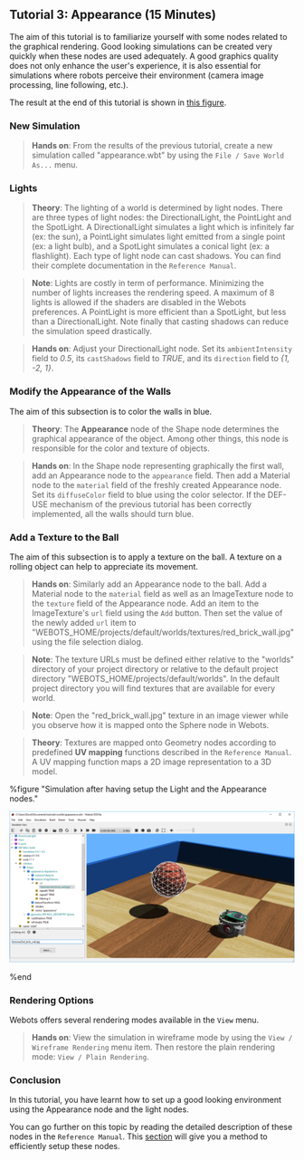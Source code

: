 ## Tutorial 3: Appearance (15 Minutes)

The aim of this tutorial is to familiarize yourself with some nodes related to the graphical rendering.
Good looking simulations can be created very quickly when these nodes are used adequately.
A good graphics quality does not only enhance the user's experience, it is also essential for simulations where robots perceive their environment (camera image processing, line following, etc.).

The result at the end of this tutorial is shown in [this figure](#simulation-after-having-setup-the-light-and-the-appearance-nodes).

### New Simulation

> **Hands on**: From the results of the previous tutorial, create a new simulation called "appearance.wbt" by using the `File / Save World As...` menu.

### Lights

> **Theory**: The lighting of a world is determined by light nodes.
There are three types of light nodes: the DirectionalLight, the PointLight and the SpotLight.
A DirectionalLight simulates a light which is infinitely far (ex: the sun), a PointLight simulates light emitted from a single point (ex: a light bulb), and a SpotLight simulates a conical light (ex: a flashlight).
Each type of light node can cast shadows.
You can find their complete documentation in the `Reference Manual`.

<!-- -->

> **Note**: Lights are costly in term of performance.
Minimizing the number of lights increases the rendering speed.
A maximum of 8 lights is allowed if the shaders are disabled in the Webots preferences.
A PointLight is more efficient than a SpotLight, but less than a DirectionalLight.
Note finally that casting shadows can reduce the simulation speed drastically.

> **Hands on**: Adjust your DirectionalLight node.
Set its `ambientIntensity` field to *0.5*, its `castShadows` field to *TRUE*, and its `direction` field to *{1, -2, 1}*.

### Modify the Appearance of the Walls

The aim of this subsection is to color the walls in blue.

> **Theory**: The **Appearance** node of the Shape node determines the graphical appearance of the object.
Among other things, this node is responsible for the color and texture of objects.

<!-- -->

> **Hands on**: In the Shape node representing graphically the first wall, add an Appearance node to the `appearance` field.
Then add a Material node to the `material` field of the freshly created Appearance node.
Set its `diffuseColor` field to blue using the color selector.
If the DEF-USE mechanism of the previous tutorial has been correctly implemented, all the walls should turn blue.

### Add a Texture to the Ball

The aim of this subsection is to apply a texture on the ball.
A texture on a rolling object can help to appreciate its movement.

> **Hands on**: Similarly add an Appearance node to the ball.
Add a Material node to the `material` field as well as an ImageTexture node to the `texture` field of the Appearance node.
Add an item to the ImageTexture's `url` field using the `Add` button.
Then set the value of the newly added `url` item to "WEBOTS\_HOME/projects/default/worlds/textures/red\_brick\_wall.jpg" using the file selection dialog.

<!-- -->

> **Note**: The texture URLs must be defined either relative to the "worlds" directory of your project directory or relative to the default project directory "WEBOTS\_HOME/projects/default/worlds".
In the default project directory you will find textures that are available for every world.

<!-- -->

> **Note**: Open the "red\_brick\_wall.jpg" texture in an image viewer while you observe how it is mapped onto the Sphere node in Webots.

<!-- -->

> **Theory**: Textures are mapped onto Geometry nodes according to predefined **UV mapping** functions described in the `Reference Manual`.
A UV mapping function maps a 2D image representation to a 3D model.

%figure "Simulation after having setup the Light and the Appearance nodes."

![tutorial_appearance.png](images/tutorial_appearance.png)

%end

### Rendering Options

Webots offers several rendering modes available in the `View` menu.

> **Hands on**: View the simulation in wireframe mode by using the `View / Wireframe Rendering` menu item.
Then restore the plain rendering mode: `View / Plain Rendering`.

### Conclusion

In this tutorial, you have learnt how to set up a good looking environment using the Appearance node and the light nodes.

You can go further on this topic by reading the detailed description of these nodes in the `Reference Manual`.
This [section](modeling.md#how-to-get-a-realisitc-and-efficient-rendering) will give you a method to efficiently setup these nodes.
